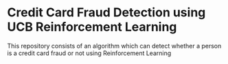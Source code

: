 # Credit Card Fraud Detection using UCB Reinforcement Learning
This repository  consists of an algorithm which can detect whether a person is a credit card fraud or not using Reinforcement Learning
